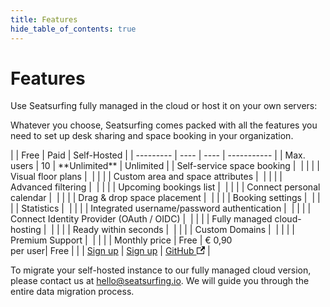 ```yaml
---
title: Features
hide_table_of_contents: true
---
```


# Features

Use Seatsurfing fully managed in the cloud or host it on your own servers:

Whatever you choose, Seatsurfing comes packed with all the features you need to set up desk sharing and space booking in your organization.

<div class="feature-table">
|           | Free | Paid | Self-Hosted |
| --------- | ---- | ---- | ----------- |
| Max. users | 10 | **Unlimited** | Unlimited |
| Self-service space booking | <span class="blue-dot"></span> | <span class="blue-dot"></span> | <span class="blue-dot"></span> |
| Visual floor plans | <span class="blue-dot"></span> | <span class="blue-dot"></span> | <span class="blue-dot"></span> |
| Custom area and space attributes | <span class="blue-dot"></span> | <span class="blue-dot"></span> | <span class="blue-dot"></span> |
| Advanced filtering | <span class="blue-dot"></span> | <span class="blue-dot"></span> | <span class="blue-dot"></span> |
| Upcoming bookings list | <span class="blue-dot"></span> | <span class="blue-dot"></span> | <span class="blue-dot"></span> |
| Connect personal calendar | <span class="blue-dot"></span> | <span class="blue-dot"></span> | <span class="blue-dot"></span> |
| Drag & drop space placement | <span class="blue-dot"></span> | <span class="blue-dot"></span> | <span class="blue-dot"></span> |
| Booking settings | <span class="blue-dot"></span> | <span class="blue-dot"></span> | <span class="blue-dot"></span> |
| Statistics | <span class="blue-dot"></span> | <span class="blue-dot"></span> | <span class="blue-dot"></span> |
| Integrated username/password authentication | <span class="blue-dot"></span> | <span class="blue-dot"></span> | <span class="blue-dot"></span> |
| Connect Identity Provider (OAuth / OIDC) | <span class="blue-dot"></span> | <span class="blue-dot"></span> | <span class="blue-dot"></span> |
| Fully managed cloud-hosting | <span class="blue-dot"></span> | <span class="blue-dot"></span> |  |
| Ready within seconds | <span class="blue-dot"></span> | <span class="blue-dot"></span> |  |
| Custom Domains |  | <span class="blue-dot"></span> | <span class="blue-dot"></span> |
| Premium Support |  | <span class="blue-dot"></span> |  |
| Monthly price | Free | € 0,90<br />per user| Free |
|  | <a href="/sign-up" class="button button--secondary">Sign up</a> | <a href="/sign-up-paid" class="button button--primary button-gradient">Sign up</a> | <a href="https://github.com/seatsurfing/seatsurfing" target="_blank" class="button button--secondary">GitHub <svg width="13.5" height="13.5" aria-hidden="true" viewBox="0 0 24 24" class="iconExternalLink_node_modules-@docusaurus-theme-classic-lib-theme-Icon-ExternalLink-styles-module"><path fill="currentColor" d="M21 13v10h-21v-19h12v2h-10v15h17v-8h2zm3-12h-10.988l4.035 4-6.977 7.07 2.828 2.828 6.977-7.07 4.125 4.172v-11z"></path></svg></a> |
</div>

To migrate your self-hosted instance to our fully managed cloud version, please contact us at hello@seatsurfing.io. We will guide you through the entire data migration process.
